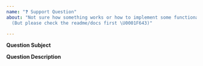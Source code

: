 ```yaml
---
name: "❓ Support Question"
about: "Not sure how something works or how to implement some functionality? Ask here!
  (But please check the readme/docs first \U0001F643)"

---
```


**Question Subject**
<!-- What do you have a question about? -->
<!-- Is this a question about documentation? -->
<!-- Is this a question about a third party plugin? (If so, please go to the plugin repository first) -->

**Question Description**
<!-- Please include expected behavior and any relevant code samples with your question if possible -->
